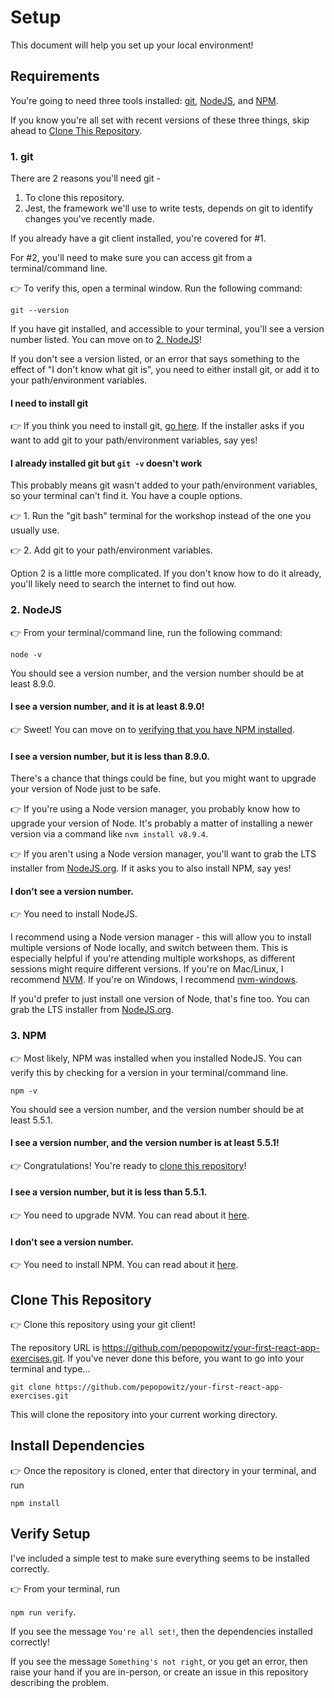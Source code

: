 # Setup

This document will help you set up your local environment!

## Requirements

You're going to need three tools installed: [git](#1-git), [NodeJS](#2-nodejs), and [NPM](#3-npm). 

If you know you're all set with recent versions of these three things, skip ahead to [Clone This Repository](#clone-this-repository).

### 1. git

There are 2 reasons you'll need git - 

1. To clone this repository.
2. Jest, the framework we'll use to write tests, depends on git to identify changes you've recently made.

If you already have a git client installed, you're covered for #1. 

For #2, you'll need to make sure you can access git from a terminal/command line. 

👉 To verify this, open a terminal window. Run the following command:

`git --version`

If you have git installed, and accessible to your terminal, you'll see a version number listed. You can move on to [2. NodeJS](#2-nodejs)!

If you don't see a version listed, or an error that says something to the effect of "I don't know what git is", you need to either install git, or add it to your path/environment variables.

#### I need to install git

👉 If you think you need to install git, [go here](https://git-scm.com/downloads). If the installer asks if you want to add git to your path/environment variables, say yes!

#### I already installed git but `git -v` doesn't work

This probably means git wasn't added to your path/environment variables, so your terminal can't find it. You have a couple options.

👉 1. Run the "git bash" terminal for the workshop instead of the one you usually use.

👉 2. Add git to your path/environment variables.

Option 2 is a little more complicated. If you don't know how to do it already, you'll likely need to search the internet to find out how.

### 2. NodeJS

👉 From your terminal/command line, run the following command: 

`node -v`

You should see a version number, and the version number should be at least 8.9.0. 

#### I see a version number, and it is at least 8.9.0!

👉 Sweet! You can move on to [verifying that you have NPM installed](#3-npm).

#### I see a version number, but it is less than 8.9.0.

There's a chance that things could be fine, but you might want to upgrade your version of Node just to be safe. 

👉 If you're using a Node version manager, you probably know how to upgrade your version of Node. It's probably a matter of installing a newer version via a command like `nvm install v8.9.4`. 

👉 If you aren't using a Node version manager, you'll want to grab the LTS installer from [NodeJS.org](https://nodejs.org/en/). If it asks you to also install NPM, say yes!

#### I don't see a version number. 

👉 You need to install NodeJS.

I recommend using a Node version manager - this will allow you to install multiple versions of Node locally, and switch between them. This is especially helpful if you're attending multiple workshops, as different sessions might require different versions. If you're on Mac/Linux, I recommend [NVM](https://github.com/creationix/nvm). If you're on Windows, I recommend [nvm-windows](https://github.com/coreybutler/nvm-windows).

If you'd prefer to just install one version of Node, that's fine too. You can grab the LTS installer from [NodeJS.org](https://nodejs.org/en/).

### 3. NPM

👉 Most likely, NPM was installed when you installed NodeJS. You can verify this by checking for a version in your terminal/command line.

`npm -v`

You should see a version number, and the version number should be at least 5.5.1.

#### I see a version number, and the version number is at least 5.5.1!

👉 Congratulations! You're ready to [clone this repository](#clone-this-repository)!

#### I see a version number, but it is less than 5.5.1. 

👉 You need to upgrade NVM. You can read about it [here](https://docs.npmjs.com/getting-started/installing-node#install-npm--manage-npm-versions).

#### I don't see a version number.

👉 You need to install NPM. You can read about it [here](https://docs.npmjs.com/getting-started/installing-node#install-npm--manage-npm-versions).

## Clone This Repository

👉 Clone this repository using your git client!

The repository URL is https://github.com/pepopowitz/your-first-react-app-exercises.git. If you've never done this before, you want to go into your terminal and type...

`git clone https://github.com/pepopowitz/your-first-react-app-exercises.git`

This will clone the repository into your current working directory.

## Install Dependencies

👉 Once the repository is cloned, enter that directory in your terminal, and run 

`npm install`

## Verify Setup

I've included a simple test to make sure everything seems to be installed correctly.

👉 From your terminal, run 

`npm run verify`.

If you see the message `You're all set!`, then the dependencies installed correctly!

If you see the message `Something's not right`, or you get an error, then raise your hand if you are in-person, or create an issue in this repository describing the problem.
